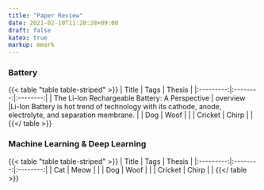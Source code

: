 ```yaml
---
title: "Paper Review"
date: 2021-02-10T11:28:28+09:00
draft: false
katex: true
markup: mmark
---
```

### Battery
{{< table "table table-striped" >}}
| Title  | Tags | Thesis |
|:---------:|:--------:|:--------:|
| The Li-Ion Rechargeable Battery: A Perspective       | overview     |Li-Ion Battery is hot trend of technology with its cathode, anode, electrolyte, and separation membrane.          |
| Dog       | Woof     |          |
| Cricket   | Chirp    |          |
{{</ table >}}

### Machine Learning & Deep Learning
{{< table "table table-striped" >}}
| Title  | Tags | Thesis |
|:---------:|:--------:|:--------:|
| Cat       | Meow     |          |
| Dog       | Woof     |          |
| Cricket   | Chirp    |          |
{{</ table >}}

